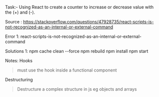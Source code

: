 Task:- Using React to create a counter to increase or decrease value with the (+) and (-). 

Source : https://stackoverflow.com/questions/47928735/react-scripts-is-not-recognized-as-an-internal-or-external-command

Error 1:  react-scripts-is-not-recognized-as-an-internal-or-external-command

Solutions 1:
npm cache clean --force
npm rebuild
npm install
npm start

Notes: 
Hooks
> must use the hook inside a functional component

Destructuring
> Destructure a complex structure in js eg objects and arrays



